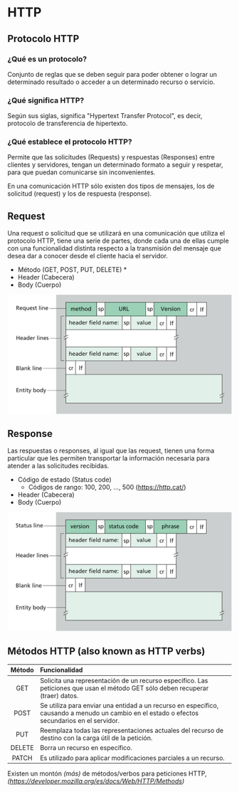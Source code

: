 # HTTP
## Protocolo HTTP

### ¿Qué es un protocolo?
Conjunto de reglas que se deben seguir para poder obtener o lograr un determinado resultado o acceder a un determinado recurso o servicio.

### ¿Qué significa HTTP?
Según sus siglas, significa "Hypertext Transfer Protocol", es decir, protocolo de transferencia de hipertexto.

### ¿Qué establece el protocolo HTTP?
Permite que las solicitudes (Requests) y respuestas (Responses) entre clientes y servidores, tengan un determinado formato a seguir y respetar, para que puedan comunicarse sin inconvenientes.

En una comunicación HTTP sólo existen dos tipos de mensajes, los de solicitud (request) y los de respuesta (response).

## Request
Una request o solicitud que se utilizará en una comunicación que utiliza el protocolo HTTP, tiene una serie de partes, donde cada una de ellas cumple con una funcionalidad distinta respecto a la transmisión del mensaje que desea dar a conocer desde el cliente hacia el servidor.

- Método (GET, POST, PUT, DELETE) *
- Header (Cabecera)
- Body (Cuerpo)

![Request](./images/request.png)

## Response
Las respuestas o responses, al igual que las request, tienen una forma particular que les permiten transportar la información necesaria para atender a las solicitudes recibidas.

- Código de estado (Status code)
   - Códigos de rango: 100, 200, ..., 500 (https://http.cat/)
- Header (Cabecera)
- Body (Cuerpo)

![Response](./images/response.png)

## Métodos HTTP (also known as **HTTP verbs**)
| Método | Funcionalidad |
| :---:  |      :---     |
|  GET   | Solicita una representación de un recurso específico. Las peticiones que usan el método GET sólo deben recuperar (traer) datos. |
|  POST  | Se utiliza para enviar una entidad a un recurso en específico, causando a menudo un cambio en el estado o efectos secundarios en el servidor. |
|  PUT   | Reemplaza todas las representaciones actuales del recurso de destino con la carga útil de la petición. |
| DELETE | Borra un recurso en específico. |
|  PATCH | Es utilizado para aplicar modificaciones parciales a un recurso. |

Existen un montón *(más)* de métodos/verbos para peticiones HTTP, *(https://developer.mozilla.org/es/docs/Web/HTTP/Methods)*
